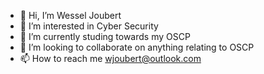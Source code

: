 - 👋 Hi, I’m Wessel Joubert
- 👀 I’m interested in Cyber Security
- 🌱 I’m currently studing towards my OSCP
- 💞️ I’m looking to collaborate on anything relating to OSCP
- 📫 How to reach me wjoubert@outlook.com

<!---
lwjoubert/lwjoubert is a ✨ special ✨ repository because its `README.md` (this file) appears on your GitHub profile.
You can click the Preview link to take a look at your changes.
--->
